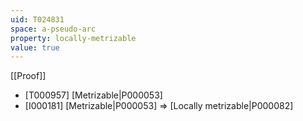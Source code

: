 ```yaml
---
uid: T024831
space: a-pseudo-arc
property: locally-metrizable
value: true
---
```

[[Proof]]

* [T000957] [Metrizable|P000053]
* [I000181] [Metrizable|P000053] => [Locally metrizable|P000082]

